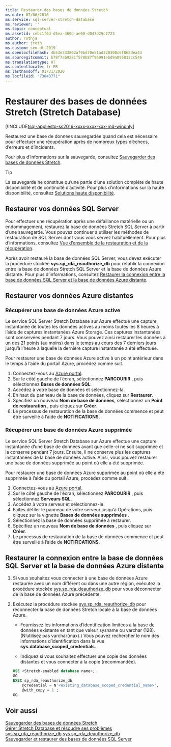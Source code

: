 ```yaml
---
title: Restaurer des bases de données Stretch
ms.date: 07/06/2016
ms.service: sql-server-stretch-database
ms.reviewer: ''
ms.topic: conceptual
ms.assetid: cebc1f6d-d5ea-460d-ae60-d047d29c2723
author: rothja
ms.author: jroth
ms.custom: seo-dt-2019
ms.openlocfilehash: 4b53e333802af9bd70e51ad320300c6f868dea43
ms.sourcegitcommit: b78f7ab9281f570b87f96991ebd9a095812cc546
ms.translationtype: HT
ms.contentlocale: fr-FR
ms.lasthandoff: 01/31/2020
ms.locfileid: "73843771"
---
```

# <a name="restore-stretch-enabled-databases-stretch-database"></a>Restaurer des bases de données Stretch (Stretch Database)
[!INCLUDE[tsql-appliesto-ss2016-xxxx-xxxx-xxx-md-winonly](../../includes/tsql-appliesto-ss2016-xxxx-xxxx-xxx-md-winonly.md)]


  Restaurez une base de données sauvegardée quand cela est nécessaire pour effectuer une récupération après de nombreux types d’échecs, d’erreurs et d’incidents.
  
  Pour plus d’informations sur la sauvegarde, consultez [Sauvegarder des bases de données Stretch](../../sql-server/stretch-database/backup-stretch-enabled-databases-stretch-database.md).

> [!TIP]
> La sauvegarde ne constitue qu’une partie d’une solution complète de haute disponibilité et de continuité d’activité. Pour plus d’informations sur la haute disponibilité, consultez [Solutions haute disponibilité](../../database-engine/sql-server-business-continuity-dr.md).

## <a name="restore-your-sql-server-data"></a>Restaurer vos données SQL Server
Pour effectuer une récupération après une défaillance matérielle ou un endommagement, restaurez la base de données Stretch SQL Server à partir d’une sauvegarde. Vous pouvez continuer à utiliser les méthodes de restauration de SQL Server dont vous vous servez habituellement. Pour plus d’informations, consultez [Vue d’ensemble de la restauration et de la récupération](../../relational-databases/backup-restore/restore-and-recovery-overview-sql-server.md).

Après avoir restauré la base de données SQL Server, vous devez exécuter la procédure stockée **sys.sp_rda_reauthorize_db** pour rétablir la connexion entre la base de données Stretch SQL Server et la base de données Azure distante. Pour plus d’informations, consultez [Restaurer la connexion entre la base de données SQL Server et la base de données Azure distante](#reconnect).

## <a name="restore-your-remote-azure-data"></a>Restaurer vos données Azure distantes

### <a name="recover-a-live-azure-database"></a>Récupérer une base de données Azure active
Le service SQL Server Stretch Database sur Azure effectue une capture instantanée de toutes les données actives au moins toutes les 8 heures à l’aide de captures instantanées Azure Storage. Ces captures instantanées sont conservées pendant 7 jours. Vous pouvez ainsi restaurer les données à un des 21 points (au moins) dans le temps au cours des 7 derniers jours jusqu’à l’heure à laquelle la dernière capture instantanée a été effectuée.

Pour restaurer une base de données Azure active à un point antérieur dans le temps à l’aide du portail Azure, procédez comme suit.

1. Connectez-vous au [Azure portal][].
2. Sur le côté gauche de l’écran, sélectionnez **PARCOURIR** , puis sélectionnez **Bases de données SQL**.
3. Accédez à votre base de données et sélectionnez-la.
4. En haut du panneau de la base de données, cliquez sur **Restaurer**.
5. Spécifiez un nouveau **Nom de base de données**, sélectionnez un **Point de restauration** , puis cliquez sur **Créer**.
6. Le processus de restauration de la base de données commence et peut être surveillé à l’aide de **NOTIFICATIONS**.

### <a name="recover-a-deleted-azure-database"></a>Récupérer une base de données Azure supprimée
Le service SQL Server Stretch Database sur Azure effectue une capture instantanée d’une base de données avant que celle-ci ne soit supprimée et la conserve pendant 7 jours. Ensuite, il ne conserve plus les captures instantanées de la base de données active. Ainsi, vous pouvez restaurer une base de données supprimée au point où elle a été supprimée.

Pour restaurer une base de données Azure supprimée au point où elle a été supprimée à l’aide du portail Azure, procédez comme suit.

1. Connectez-vous au [Azure portal][].
2. Sur le côté gauche de l’écran, sélectionnez **PARCOURIR** , puis sélectionnez **Serveurs SQL**.
3. Accédez à votre serveur et sélectionnez-le.
4. Faites défiler le panneau de votre serveur jusqu’à Opérations, puis cliquez sur la vignette **Bases de données supprimées** .
5. Sélectionnez la base de données supprimée à restaurer.
5. Spécifiez un nouveau **Nom de base de données** , puis cliquez sur **Créer**.
6. Le processus de restauration de la base de données commence et peut être surveillé à l’aide de **NOTIFICATIONS**.

## <a name="reconnect"></a>Restaurer la connexion entre la base de données SQL Server et la base de données Azure distante

1.  Si vous souhaitez vous connecter à une base de données Azure restaurée avec un nom différent ou dans une autre région, exécutez la procédure stockée [sys.sp_rda_deauthorize_db](../../relational-databases/system-stored-procedures/sys-sp-rda-deauthorize-db-transact-sql.md) pour vous déconnecter de la base de données Azure précédente.  
  
2.  Exécutez la procédure stockée [sys.sp_rda_reauthorize_db](../../relational-databases/system-stored-procedures/sys-sp-rda-reauthorize-db-transact-sql.md) pour reconnecter la base de données Stretch locale à la base de données Azure.  
  
    -   Fournissez les informations d’identification limitées à la base de données existante en tant que valeur sysname ou varchar (128). (N’utilisez pas varchar(max).) Vous pouvez rechercher le nom des informations d’identification dans la vue **sys.database_scoped_credentials**.  
  
    -   Indiquez si vous souhaitez effectuer une copie des données distantes et vous connecter à la copie (recommandée).  
  
    ```sql  
    USE <Stretch-enabled database name>;
    GO
    EXEC sp_rda_reauthorize_db
        @credential = N'<existing_database_scoped_credential_name>',
        @with_copy = 1 ;  
    GO  
    ```  
    
  ## <a name="see-also"></a>Voir aussi  
 [Sauvegarder des bases de données Stretch](../../sql-server/stretch-database/backup-stretch-enabled-databases-stretch-database.md)  
 [Gérer Stretch Database et résoudre ses problèmes](../../sql-server/stretch-database/manage-and-troubleshoot-stretch-database.md)   
 [sys.sp_rda_reauthorize_db](../../relational-databases/system-stored-procedures/sys-sp-rda-reauthorize-db-transact-sql.md) 
 [sys.sp_rda_deauthorize_db](../../relational-databases/system-stored-procedures/sys-sp-rda-deauthorize-db-transact-sql.md)  
 [Sauvegarder et restaurer des bases de données SQL Server](../../relational-databases/backup-restore/back-up-and-restore-of-sql-server-databases.md)  
 
 [Azure portal]: https://portal.azure.com/
 

